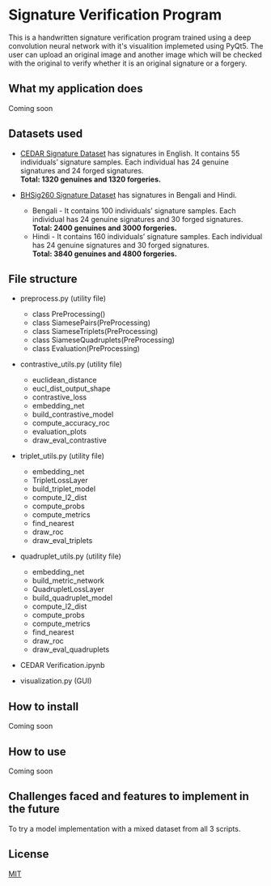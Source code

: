 # Signature Verification Program
This is a handwritten signature verification program trained using a deep convolution neural network with it's visualition implemeted using PyQt5. The user can upload an original image and another image which will be checked with the original to verify whether it is an original signature or a forgery.

## What my application does
Coming soon

## Datasets used
* [CEDAR Signature Dataset](https://paperswithcode.com/dataset/cedar-signature#:~:text=for%20signature%20verification-,CEDAR%20Signature%20is%20a%20database%20of%20off%2Dline%20signatures%20for,thereby%20creating%201%2C320%20genuine%20signatures.)
has signatures in English. It contains 55 individuals’ signature samples. Each individual has 24 genuine signatures and 24 forged signatures.  
**Total: 1320 genuines and 1320 forgeries.**

* [BHSig260 Signature Dataset](https://drive.google.com/file/d/0B29vNACcjvzVc1RfVkg5dUh2b1E/view)
has signatures in Bengali and Hindi.
    * Bengali - It contains 100 individuals’ signature samples. Each individual has 24 genuine signatures and 30 forged signatures.  
    **Total: 2400 genuines and 3000 forgeries.**
    * Hindi - It contains 160 individuals’ signature samples. Each individual has 24 genuine signatures and 30 forged signatures.  
    **Total: 3840 genuines and 4800 forgeries.**

## File structure
- preprocess.py (utility file)
    - class PreProcessing()
    - class SiamesePairs(PreProcessing)
    - class SiameseTriplets(PreProcessing)
    - class SiameseQuadruplets(PreProcessing)
    - class Evaluation(PreProcessing)

- contrastive_utils.py (utility file)
    - euclidean_distance
    - eucl_dist_output_shape
    - contrastive_loss
    - embedding_net
    - build_contrastive_model
    - compute_accuracy_roc
    - evaluation_plots
    - draw_eval_contrastive

- triplet_utils.py (utility file)
    - embedding_net
    - TripletLossLayer
    - build_triplet_model
    - compute_l2_dist
    - compute_probs
    - compute_metrics
    - find_nearest
    - draw_roc
    - draw_eval_triplets

- quadruplet_utils.py (utility file)
    - embedding_net
    - build_metric_network
    - QuadrupletLossLayer
    - build_quadruplet_model
    - compute_l2_dist
    - compute_probs
    - compute_metrics
    - find_nearest
    - draw_roc
    - draw_eval_quadruplets

- CEDAR Verification.ipynb

- visualization.py (GUI)

## How to install
Coming soon

## How to use
Coming soon

## Challenges faced and features to implement in the future
To try a model implementation with a mixed dataset from all 3 scripts.

## License
[MIT](/LICENSE)
